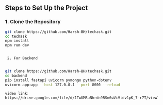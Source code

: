 ## Steps to Set Up the Project

### 1. Clone the Repository

```bash
git clone https://github.com/Harsh-BH/techask.git
cd techask
npm install
npm run dev


 2. For Backend


git clone https://github.com/Harsh-BH/techask.git
cd backend
pip install fastapi uvicorn pymongo python-dotenv
uvicorn app:app --host 127.0.0.1 --port 8000 --reload

video link:
https://drive.google.com/file/d/1TwUMBuNhrdn9RSm6wViVtdv1pK_7-r7T/view?usp=sharing






